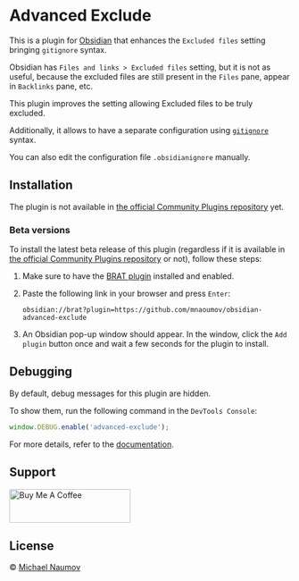 # Advanced Exclude

This is a plugin for [Obsidian](https://obsidian.md/) that enhances the `Excluded files` setting bringing `gitignore` syntax.

Obsidian has `Files and links > Excluded files` setting, but it is not as useful, because the excluded files are still present in the `Files` pane, appear in `Backlinks` pane, etc.

This plugin improves the setting allowing Excluded files to be truly excluded.

Additionally, it allows to have a separate configuration using [`gitignore`](https://git-scm.com/docs/gitignore) syntax.

You can also edit the configuration file `.obsidianignore` manually.

## Installation

The plugin is not available in [the official Community Plugins repository](https://obsidian.md/plugins) yet.

### Beta versions

To install the latest beta release of this plugin (regardless if it is available in [the official Community Plugins repository](https://obsidian.md/plugins) or not), follow these steps:

1. Make sure to have the [BRAT plugin](https://obsidian.md/plugins?id=obsidian42-brat) installed and enabled.
2. Paste the following link in your browser and press `Enter`:

   ```
   obsidian://brat?plugin=https://github.com/mnaoumov/obsidian-advanced-exclude
   ```

3. An Obsidian pop-up window should appear. In the window, click the `Add plugin` button once and wait a few seconds for the plugin to install.

## Debugging

By default, debug messages for this plugin are hidden.

To show them, run the following command in the `DevTools Console`:

```js
window.DEBUG.enable('advanced-exclude');
```

For more details, refer to the [documentation](https://github.com/mnaoumov/obsidian-dev-utils?tab=readme-ov-file#debugging).

## Support

<a href="https://www.buymeacoffee.com/mnaoumov" target="_blank"><img src="https://cdn.buymeacoffee.com/buttons/v2/default-yellow.png" alt="Buy Me A Coffee" style="height: 60px !important;width: 217px !important;"></a>

## License

© [Michael Naumov](https://github.com/mnaoumov/)
